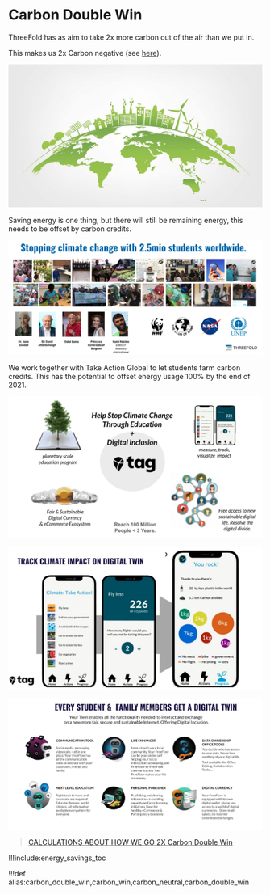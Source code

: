 # Carbon Double Win

ThreeFold has as aim to take 2x more carbon out of the air than we put in.

This makes us 2x Carbon negative (see [here](cloudunits_carbon_double_win)).

![](img/carbon_neutral_logo2.jpg)

Saving energy is one thing, but there will still be remaining energy, this needs to be offset by carbon credits.

![](img/carbon_neutral1_.jpg)

We work together with Take Action Global to let students farm carbon credits. This has the potential to offset energy usage 100% by the end of 2021.

![](img/carbon_netural2.jpg)

![](img/carbon_neutral3.jpg)

![](img/carbon_neutral4.jpg)

> [CALCULATIONS ABOUT HOW WE GO 2X Carbon Double Win](cloudunits_carbon_double_win)

!!!include:energy_savings_toc

!!!def alias:carbon_double_win,carbon_win,carbon_neutral,carbon_double_win